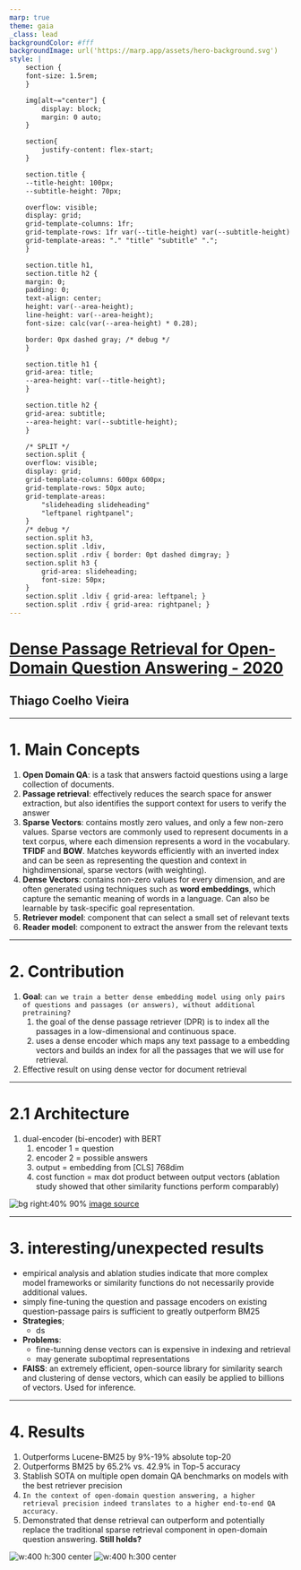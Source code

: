 ```yaml
---
marp: true
theme: gaia
_class: lead
backgroundColor: #fff
backgroundImage: url('https://marp.app/assets/hero-background.svg')
style: |
    section {
    font-size: 1.5rem;
    }

    img[alt~="center"] {
        display: block;
        margin: 0 auto;
    }

    section{
        justify-content: flex-start;
    }

    section.title {
    --title-height: 100px;
    --subtitle-height: 70px;

    overflow: visible;
    display: grid;
    grid-template-columns: 1fr;
    grid-template-rows: 1fr var(--title-height) var(--subtitle-height) 1fr;
    grid-template-areas: "." "title" "subtitle" ".";
    }

    section.title h1,
    section.title h2 {
    margin: 0;
    padding: 0;
    text-align: center;
    height: var(--area-height);
    line-height: var(--area-height);
    font-size: calc(var(--area-height) * 0.28);

    border: 0px dashed gray; /* debug */
    }

    section.title h1 {
    grid-area: title;
    --area-height: var(--title-height);
    }

    section.title h2 {
    grid-area: subtitle;
    --area-height: var(--subtitle-height);
    }

    /* SPLIT */
    section.split {
    overflow: visible;
    display: grid;
    grid-template-columns: 600px 600px;
    grid-template-rows: 50px auto;
    grid-template-areas: 
        "slideheading slideheading"
        "leftpanel rightpanel";
    }
    /* debug */
    section.split h3, 
    section.split .ldiv, 
    section.split .rdiv { border: 0pt dashed dimgray; }
    section.split h3 {
        grid-area: slideheading;
        font-size: 50px;
    }
    section.split .ldiv { grid-area: leftpanel; }
    section.split .rdiv { grid-area: rightpanel; }
---
```

<!-- _class: title -->

# [Dense Passage Retrieval for Open-Domain Question Answering - 2020](https://arxiv.org/pdf/2004.04906.pdf)

## Thiago Coelho Vieira
---
<!-- paginate: true -->

<!-- # 1. Questions

1. **main concepts**
2. **contributions**
3. **interesting/unexpected results**
4. ~~basic doubts~~
5. ~~advanced topics for discussion~~ -->

# 1. Main Concepts

1. **Open Domain QA**: is a task that answers factoid questions using a large collection of documents.
2. **Passage retrieval**: effectively reduces the search space for answer extraction, but also identifies the support context for users to verify the answer
3. **Sparse Vectors**: contains mostly zero values, and only a few non-zero values. Sparse vectors are commonly used to represent documents in a text corpus, where each dimension represents a word in the vocabulary. **TFIDF** and **BOW**. Matches keywords efficiently with an inverted index and can be seen as representing the question and context in highdimensional, sparse vectors (with weighting).
4. **Dense Vectors**: contains non-zero values for every dimension, and are often generated using techniques such as **word embeddings**, which capture the semantic meaning of words in a language. Can also be learnable by task-specific goal representation.
5. **Retriever model**: component that can select a small set of relevant texts
6. **Reader model**: component to extract the answer from the relevant texts
---

# 2. Contribution

1. **Goal**: `can we train a better dense embedding model using only pairs of questions and passages (or answers), without additional pretraining?`
   1. the goal of the dense passage retriever (DPR) is to index all the passages in a low-dimensional and continuous space.
   2. uses a dense encoder which maps any text passage to a embedding vectors and builds an index for all the passages that we will use for retrieval.
2. Effective result on using dense vector for document retrieval

---

# 2.1 Architecture

1. dual-encoder (bi-encoder) with BERT
   1. encoder 1 = question
   2. encoder 2 = possible answers
   3. output = embedding from [CLS] 768dim
   4. cost function = max dot product between output vectors (ablation study showed that other similarity functions perform comparably)

![bg right:40% 90%](bi-encoder.png)
[image source](https://www.sbert.net/docs/pretrained_cross-encoders.html)

---

# 3. interesting/unexpected results

- empirical analysis and ablation studies indicate that more complex model frameworks or similarity functions do not necessarily provide additional values.
- simply fine-tuning the question and passage encoders on existing question-passage pairs is sufficient to greatly outperform BM25
- **Strategies**;
  - ds
- **Problems**:
  - fine-tunning dense vectors can is expensive in indexing and retrieval
  - may generate suboptimal representations
- **FAISS**: an extremely efficient, open-source library for similarity search and clustering of dense vectors, which can easily be applied to billions of vectors. Used for inference.
---

# 4. Results

<!-- _class: split -->

<div class=ldiv>

1. Outperforms Lucene-BM25 by 9%-19% absolute top-20
2. Outperforms BM25 by 65.2% vs. 42.9% in Top-5 accuracy
3. Stablish SOTA on multiple open domain QA benchmarks on models with the best retriever precision
4. `In the context of open-domain question answering, a higher retrieval precision indeed translates to a higher end-to-end QA accuracy.`
5. Demonstrated that dense retrieval can outperform and potentially replace the traditional sparse retrieval component in open-domain question answering. **Still holds?**
</div>
<div class=rdiv>

![w:400 h:300 center](article-results.png)
![w:400 h:300 center](article-results.png)

</div>
